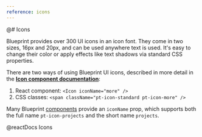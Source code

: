 ```yaml
---
reference: icons
---
```


@# Icons

Blueprint provides over 300 UI icons in an icon font. They come in two sizes, 16px and 20px, and can
be used anywhere text is used. It's easy to change their color or apply effects like text shadows
via standard CSS properties.

There are two ways of using Blueprint UI icons, described in more detail in the
[**Icon component documentation**](#core/components/icon):
1. React component: `<Icon iconName="more" />`
2. CSS classes: `<span className="pt-icon-standard pt-icon-more" />`

Many Blueprint [components](#core/components) provide an `iconName` prop, which supports both the
full name `pt-icon-projects` and the short name `projects`.

@reactDocs Icons

